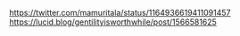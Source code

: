 https://twitter.com/mamuritala/status/1164936619411091457
https://lucid.blog/gentilityisworthwhile/post/1566581625
